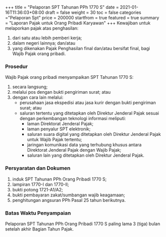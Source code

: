 +++
title = "Pelaporan SPT Tahunan PPh 1770 S"
date = 2021-01-16T11:36:03+08:00
draft = false
weight = 30
toc = false
categories ="Pelaporan Spt"
price = 200000
startfrom = true
featured = true
summary = "Laporan Pajak untuk Orang Pribadi Karyawan" 
+++
Kewajiban untuk melaporkan pajak atas penghasilan:
1. dari satu atau lebih pemberi kerja;
2. dalam negeri lainnya; dan/atau
3. yang dikenakan Pajak Penghasilan final dan/atau bersifat final, bagi Wajib Pajak orang pribadi.

### Prosedur
Wajib Pajak orang pribadi menyampaikan SPT Tahunan 1770 S:
1. secara langsung;
2. melalui pos dengan bukti pengiriman surat; atau
3. dengan cara lain melalui:
    - perusahaan jasa ekspedisi atau jasa kurir dengan bukti pengiriman surat; atau
    - saluran tertentu yang ditetapkan oleh Direktur Jenderal Pajak sesuai dengan perkembangan teknologi informasi meliputi:
        - laman Direktorat Jenderal Pajak;
        - laman penyalur SPT elektronik;
        - saluran suara digital yang ditetapkan oleh Direktur Jenderal Pajak untuk Wajib Pajak tertentu;
        - jaringan komunikasi data yang terhubung khusus antara Direktorat Jenderal Pajak dengan Wajib Pajak;
        - saluran lain yang ditetapkan oleh Direktur Jenderal Pajak.

### Persyaratan dan Dokumen
1. induk SPT Tahunan PPh Orang Pribadi 1770 S;
2. lampiran 1770-I dan 1770-II;
3. bukti potong 1721-A1/A2;
4. bukti pembayaran zakat/sumbangan wajib keagamaan;
5. penghitungan angsuran PPh Pasal 25 tahun berikutnya.

### Batas Waktu Penyampaian
Pelaporan SPT Tahunan PPh Orang Pribadi 1770 S paling lama 3 (tiga) bulan setelah akhir Bagian Tahun Pajak.